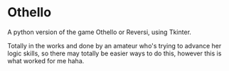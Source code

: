 # Othello
A python version of the game Othello or Reversi, using Tkinter. 

Totally in the works and done by an amateur who's trying to advance her logic skills, so there may totally be easier ways to do this, however this is what worked for me haha. 
